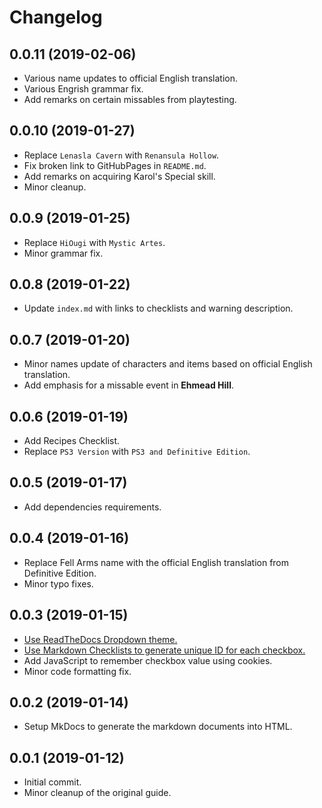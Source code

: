 # Changelog

## 0.0.11 (2019-02-06)
- Various name updates to official English translation.
- Various Engrish grammar fix.
- Add remarks on certain missables from playtesting.

## 0.0.10 (2019-01-27)
- Replace `Lenasla Cavern` with `Renansula Hollow`.
- Fix broken link to GitHubPages in `README.md`.
- Add remarks on acquiring Karol's Special skill.
- Minor cleanup.

## 0.0.9 (2019-01-25)
- Replace `HiOugi` with `Mystic Artes`.
- Minor grammar fix.

## 0.0.8 (2019-01-22)
- Update `index.md` with links to checklists and warning description.

## 0.0.7 (2019-01-20)
- Minor names update of characters and items based on official English translation.
- Add emphasis for a missable event in __Ehmead Hill__.

## 0.0.6 (2019-01-19)
- Add Recipes Checklist.
- Replace `PS3 Version` with `PS3 and Definitive Edition`.

## 0.0.5 (2019-01-17)
- Add dependencies requirements.

## 0.0.4 (2019-01-16)
- Replace Fell Arms name with the official English translation from Definitive Edition.
- Minor typo fixes.

## 0.0.3 (2019-01-15)
- [Use ReadTheDocs Dropdown theme.](https://github.com/cjsheets/mkdocs-rtd-dropdown)
- [Use Markdown Checklists to generate unique ID for each checkbox.](https://pypi.org/project/markdown-checklists/)
- Add JavaScript to remember checkbox value using cookies.
- Minor code formatting fix.

## 0.0.2 (2019-01-14)
- Setup MkDocs to generate the markdown documents into HTML.

## 0.0.1 (2019-01-12)
- Initial commit.
- Minor cleanup of the original guide.